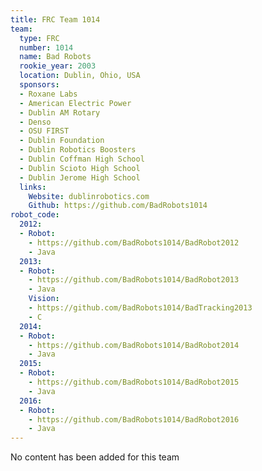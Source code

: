 ```yaml
---
title: FRC Team 1014
team:
  type: FRC
  number: 1014
  name: Bad Robots
  rookie_year: 2003
  location: Dublin, Ohio, USA
  sponsors:
  - Roxane Labs
  - American Electric Power
  - Dublin AM Rotary
  - Denso
  - OSU FIRST
  - Dublin Foundation
  - Dublin Robotics Boosters
  - Dublin Coffman High School
  - Dublin Scioto High School
  - Dublin Jerome High School
  links:
    Website: dublinrobotics.com
    Github: https://github.com/BadRobots1014
robot_code:
  2012:
  - Robot:
    - https://github.com/BadRobots1014/BadRobot2012
    - Java
  2013:
  - Robot:
    - https://github.com/BadRobots1014/BadRobot2013
    - Java
    Vision:
    - https://github.com/BadRobots1014/BadTracking2013
    - C
  2014:
  - Robot:
    - https://github.com/BadRobots1014/BadRobot2014
    - Java
  2015:
  - Robot:
    - https://github.com/BadRobots1014/BadRobot2015
    - Java
  2016:
  - Robot:
    - https://github.com/BadRobots1014/BadRobot2016
    - Java
---
```


No content has been added for this team